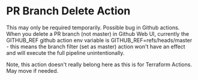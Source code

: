 # PR Branch Delete Action
This may only be required temporarily. Possible bug in Github actions. When you delete a PR branch (not master) in Github Web UI, currently the GITHUB_REF github action env variable is GITHUB_REF=refs/heads/master - this means the branch filter (set as master) action won't have an effect and will execute the full pipeline unintentionally.

Note, this action doesn't really belong here as this is for Terraform Actions. May move if needed.